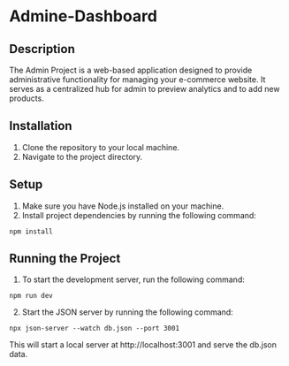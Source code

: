 # Admine-Dashboard

## Description
The Admin Project is a web-based application designed to provide administrative functionality for managing your e-commerce website. It serves as a centralized hub for admin to preview analytics and to add new  products.

## Installation
1. Clone the repository to your local machine.
2. Navigate to the project directory.

## Setup
1. Make sure you have Node.js installed on your machine.
2. Install project dependencies by running the following command:
```
npm install
```

## Running the Project
1. To start the development server, run the following command:
```
npm run dev
```
2. Start the JSON server by running the following command:
```
npx json-server --watch db.json --port 3001
```
This will start a local server at http://localhost:3001 and serve the db.json data.


